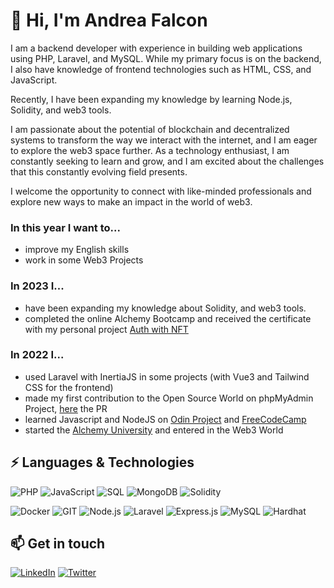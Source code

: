 # 👋 Hi, I'm Andrea Falcon

I am a backend developer with experience in building web applications using PHP, Laravel, and MySQL. While my primary focus is on the backend, I also have knowledge of frontend technologies such as HTML, CSS, and JavaScript. 

Recently, I have been expanding my knowledge by learning Node.js, Solidity, and web3 tools. 

I am passionate about the potential of blockchain and decentralized systems to transform the way we interact with the internet, and I am eager to explore the web3 space further. As a technology enthusiast, I am constantly seeking to learn and grow, and I am excited about the challenges that this constantly evolving field presents. 

I welcome the opportunity to connect with like-minded professionals and explore new ways to make an impact in the world of web3. 

### In this year I want to...
- improve my English skills
- work in some Web3 Projects

### In 2023 I...
- have been expanding my knowledge about Solidity, and web3 tools.
- completed the online Alchemy Bootcamp and received the certificate with my personal project [Auth with NFT](https://github.com/falconandrea/auth-with-nft) 

### In 2022 I...
- used Laravel with InertiaJS in some projects (with Vue3 and Tailwind CSS for the frontend)
- made my first contribution to the Open Source World on phpMyAdmin Project, [here](https://github.com/phpmyadmin/phpmyadmin/pull/17665) the PR
- learned Javascript and NodeJS on [Odin Project](https://www.theodinproject.com/) and [FreeCodeCamp](https://www.freecodecamp.org/)
- started the [Alchemy University](https://university.alchemy.com/) and entered in the Web3 World

## ⚡ Languages & Technologies

![PHP](https://img.shields.io/badge/-PHP-000?&logo=PHP)
![JavaScript](https://img.shields.io/badge/-JavaScript-000?&logo=JavaScript)
![SQL](https://img.shields.io/badge/-SQL-000?&logo=MySQL)
![MongoDB](https://img.shields.io/badge/-MongoDB-000?&logo=MongoDB)
![Solidity](https://img.shields.io/badge/-Solidity-000?&logo=Solidity)

![Docker](https://img.shields.io/badge/-Docker-000?&logo=Docker)
![GIT](https://img.shields.io/badge/-GIT-000?&logo=git)
![Node.js](https://img.shields.io/badge/-Node.js-000?&logo=node.js)
![Laravel](https://img.shields.io/badge/-Laravel-000?&logo=Laravel)
![Express.js](https://img.shields.io/badge/-Express.js-000?&logo=express)
![MySQL](https://img.shields.io/badge/-MySQL-000?&logo=MySQL)
![Hardhat](https://img.shields.io/badge/-Hardhat-000?&logo=Hardhat)

## 📫 Get in touch

[![LinkedIn](https://img.shields.io/badge/LinkedIn-0077B5?style=for-the-badge&logo=linkedin&logoColor=white)](https://www.linkedin.com/in/andrea-falcon-fullstack-developer/)
[![Twitter](https://img.shields.io/badge/Twitter-1DA1F2?style=for-the-badge&logo=twitter&logoColor=white)](https://twitter.com/AndreaFalconIT)

<!---
falconandrea/falconandrea is a ✨ special ✨ repository because its `README.md` (this file) appears on your GitHub profile.
You can click the Preview link to take a look at your changes.
--->
